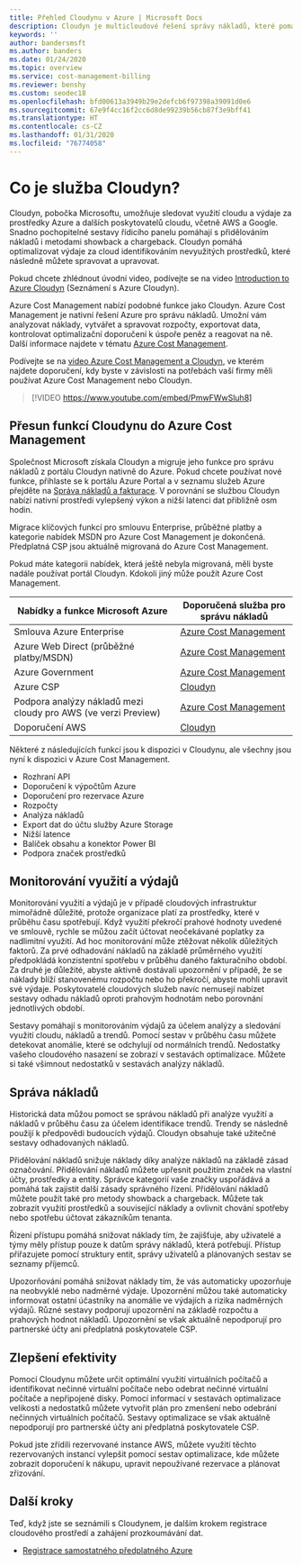 ```yaml
---
title: Přehled Cloudynu v Azure | Microsoft Docs
description: Cloudyn je multicloudové řešení správy nákladů, které pomáhá využívat Azure a další cloudové prostředky.
keywords: ''
author: bandersmsft
ms.author: banders
ms.date: 01/24/2020
ms.topic: overview
ms.service: cost-management-billing
ms.reviewer: benshy
ms.custom: seodec18
ms.openlocfilehash: bfd00613a3949b29e2defcb6f97398a39091d0e6
ms.sourcegitcommit: 67e9f4cc16f2cc6d8de99239b56cb87f3e9bff41
ms.translationtype: HT
ms.contentlocale: cs-CZ
ms.lasthandoff: 01/31/2020
ms.locfileid: "76774058"
---
```

# <a name="what-is-the-cloudyn-service"></a>Co je služba Cloudyn?

Cloudyn, pobočka Microsoftu, umožňuje sledovat využití cloudu a výdaje za prostředky Azure a dalších poskytovatelů cloudu, včetně AWS a Google. Snadno pochopitelné sestavy řídicího panelu pomáhají s přidělováním nákladů i metodami showback a chargeback. Cloudyn pomáhá optimalizovat výdaje za cloud identifikováním nevyužitých prostředků, které následně můžete spravovat a upravovat.

Pokud chcete zhlédnout úvodní video, podívejte se na video [Introduction to Azure Cloudyn](https://azure.microsoft.com/resources/videos/azure-cost-management-overview-and-demo) (Seznámení s Azure Cloudyn).

Azure Cost Management nabízí podobné funkce jako Cloudyn. Azure Cost Management je nativní řešení Azure pro správu nákladů. Umožní vám analyzovat náklady, vytvářet a spravovat rozpočty, exportovat data, kontrolovat optimalizační doporučení k úspoře peněz a reagovat na ně. Další informace najdete v tématu [Azure Cost Management](../cost-management-billing-overview.md).

Podívejte se na [video Azure Cost Management a Cloudyn](https://www.youtube.com/watch?v=PmwFWwSluh8), ve kterém najdete doporučení, kdy byste v závislosti na potřebách vaší firmy měli používat Azure Cost Management nebo Cloudyn.

>[!VIDEO https://www.youtube.com/embed/PmwFWwSluh8]

## <a name="cloudyn-features-moving-to-azure-cost-management"></a>Přesun funkcí Cloudynu do Azure Cost Management

Společnost Microsoft získala Cloudyn a migruje jeho funkce pro správu nákladů z portálu Cloudyn nativně do Azure. Pokud chcete používat nové funkce, přihlaste se k portálu Azure Portal a v seznamu služeb Azure přejděte na [Správa nákladů a fakturace](https://ms.portal.azure.com/#blade/Microsoft_Azure_CostManagement/Menu/overview). V porovnání se službou Cloudyn nabízí nativní prostředí vylepšený výkon a nižší latenci dat přibližně osm hodin.

Migrace klíčových funkcí pro smlouvu Enterprise, průběžné platby a kategorie nabídek MSDN pro Azure Cost Management je dokončená. Předplatná CSP jsou aktuálně migrovaná do Azure Cost Management.

Pokud máte kategorii nabídek, která ještě nebyla migrovaná, měli byste nadále používat portál Cloudyn. Kdokoli jiný může použít Azure Cost Management.

| Nabídky a funkce Microsoft Azure | Doporučená služba pro správu nákladů |
| --- | --- |
| Smlouva Azure Enterprise | [Azure Cost Management](https://ms.portal.azure.com/#blade/Microsoft_Azure_CostManagement/Menu/overview) |
| Azure Web Direct (průběžné platby/MSDN) | [Azure Cost Management](https://ms.portal.azure.com/#blade/Microsoft_Azure_CostManagement/Menu/overview) |
| Azure Government | [Azure Cost Management](https://ms.portal.azure.com/#blade/Microsoft_Azure_CostManagement/Menu/overview) |
| Azure CSP | [Cloudyn](https://azure.cloudyn.com) |
| Podpora analýzy nákladů mezi cloudy pro AWS (ve verzi Preview) | [Azure Cost Management](https://ms.portal.azure.com/#blade/Microsoft_Azure_CostManagement/Menu/overview) |
| Doporučení AWS | [Cloudyn](https://azure.cloudyn.com) |

Některé z následujících funkcí jsou k dispozici v Cloudynu, ale všechny jsou nyní k dispozici v Azure Cost Management.

- Rozhraní API
- Doporučení k výpočtům Azure
- Doporučení pro rezervace Azure
- Rozpočty
- Analýza nákladů
- Export dat do účtu služby Azure Storage
- Nižší latence
- Balíček obsahu a konektor Power BI
- Podpora značek prostředků

## <a name="monitor-usage-and-spending"></a>Monitorování využití a výdajů

Monitorování využití a výdajů je v případě cloudových infrastruktur mimořádně důležité, protože organizace platí za prostředky, které v průběhu času spotřebují. Když využití překročí prahové hodnoty uvedené ve smlouvě, rychle se můžou začít účtovat neočekávané poplatky za nadlimitní využití. Ad hoc monitorování může ztěžovat několik důležitých faktorů. Za prvé odhadování nákladů na základě průměrného využití předpokládá konzistentní spotřebu v průběhu daného fakturačního období. Za druhé je důležité, abyste aktivně dostávali upozornění v případě, že se náklady blíží stanovenému rozpočtu nebo ho překročí, abyste mohli upravit své výdaje. Poskytovatelé cloudových služeb navíc nemusejí nabízet sestavy odhadu nákladů oproti prahovým hodnotám nebo porovnání jednotlivých období.

Sestavy pomáhají s monitorováním výdajů za účelem analýzy a sledování využití cloudu, nákladů a trendů. Pomocí sestav v průběhu času můžete detekovat anomálie, které se odchylují od normálních trendů. Nedostatky vašeho cloudového nasazení se zobrazí v sestavách optimalizace. Můžete si také všimnout nedostatků v sestavách analýzy nákladů.

## <a name="manage-costs"></a>Správa nákladů

Historická data můžou pomoct se správou nákladů při analýze využití a nákladů v průběhu času za účelem identifikace trendů. Trendy se následně použijí k předpovědi budoucích výdajů. Cloudyn obsahuje také užitečné sestavy odhadovaných nákladů.

Přidělování nákladů snižuje náklady díky analýze nákladů na základě zásad označování. Přidělování nákladů můžete upřesnit použitím značek na vlastní účty, prostředky a entity. Správce kategorií vaše značky uspořádává a pomáhá tak zajistit další zásady správného řízení. Přidělování nákladů můžete použít také pro metody showback a chargeback. Můžete tak zobrazit využití prostředků a související náklady a ovlivnit chování spotřeby nebo spotřebu účtovat zákazníkům tenanta.

Řízení přístupu pomáhá snižovat náklady tím, že zajišťuje, aby uživatelé a týmy měly přístup pouze k datům správy nákladů, která potřebují. Přístup přiřazujete pomocí struktury entit, správy uživatelů a plánovaných sestav se seznamy příjemců.

Upozorňování pomáhá snižovat náklady tím, že vás automaticky upozorňuje na neobvyklé nebo nadměrné výdaje. Upozornění můžou také automaticky informovat ostatní účastníky na anomálie ve výdajích a rizika nadměrných výdajů. Různé sestavy podporují upozornění na základě rozpočtu a prahových hodnot nákladů. Upozornění se však aktuálně nepodporují pro partnerské účty ani předplatná poskytovatele CSP.

## <a name="improve-efficiency"></a>Zlepšení efektivity

Pomocí Cloudynu můžete určit optimální využití virtuálních počítačů a identifikovat nečinné virtuální počítače nebo odebrat nečinné virtuální počítače a nepřipojené disky. Pomocí informací v sestavách optimalizace velikosti a nedostatků můžete vytvořit plán pro zmenšení nebo odebrání nečinných virtuálních počítačů. Sestavy optimalizace se však aktuálně nepodporují pro partnerské účty ani předplatná poskytovatele CSP.

Pokud jste zřídili rezervované instance AWS, můžete využití těchto rezervovaných instancí vylepšit pomocí sestav optimalizace, kde můžete zobrazit doporučení k nákupu, upravit nepoužívané rezervace a plánovat zřizování.


## <a name="next-steps"></a>Další kroky

Teď, když jste se seznámili s Cloudynem, je dalším krokem registrace cloudového prostředí a zahájení prozkoumávání dat.

- [Registrace samostatného předplatného Azure](quick-register-azure-sub.md)
